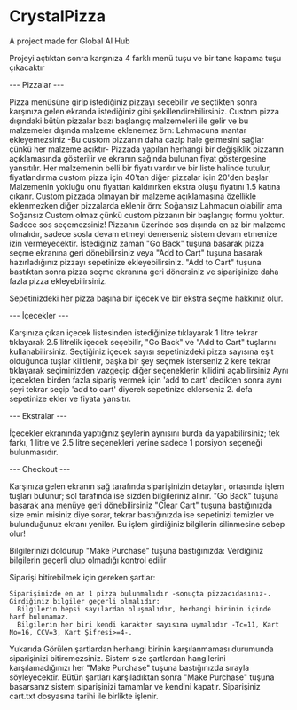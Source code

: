 # CrystalPizza
A project made for Global AI Hub

Projeyi açtıktan sonra karşınıza 4 farklı menü tuşu ve bir tane kapama tuşu çıkacaktır

--- Pizzalar ---

Pizza menüsüne girip istediğiniz pizzayı seçebilir ve seçtikten sonra karşınıza gelen ekranda istediğiniz gibi şekillendirebilirsiniz.
Custom pizza dışındaki bütün pizzalar bazı başlangıç malzemeleri ile gelir ve bu malzemeler dışında malzeme eklenemez
örn: Lahmacuna mantar ekleyemezsiniz -Bu custom pizzanın daha cazip hale gelmesini sağlar çünkü her malzeme açıktır-
Pizzada yapılan herhangi bir değişiklik pizzanın açıklamasında gösterilir ve ekranın sağında bulunan fiyat göstergesine yansıtılır.
Her malzemenin belli bir fiyatı vardır ve bir liste halinde tutulur, fiyatlandırma custom pizza için 40'tan diğer pizzalar için 20'den başlar
Malzemenin yokluğu onu fiyattan kaldırırken ekstra oluşu fiyatını 1.5 katına çıkarır.
Custom pizzada olmayan bir malzeme açıklamasına özellikle eklenmezken diğer pizzalarda eklenir örn: Soğansız Lahmacun olabilir ama Soğansız Custom olmaz
çünkü custom pizzanın bir başlangıç formu yoktur.
Sadece sos seçemezsiniz! Pizzanın üzerinde sos dışında en az bir malzeme olmalıdır, sadece sosla devam etmeyi denerseniz sistem devam etmenize izin vermeyecektir.
İstediğiniz zaman "Go Back" tuşuna basarak pizza seçme ekranına geri dönebilirsiniz veya "Add to Cart" tuşuna basarak hazırladığınız pizzayı sepetinize ekleyebilirsiniz.
"Add to Cart" tuşuna bastıktan sonra pizza seçme ekranına geri dönersiniz ve siparişinize daha fazla pizza ekleyebilirsiniz.

Sepetinizdeki her pizza başına bir içecek ve bir ekstra seçme hakkınız olur.

--- İçecekler ---

Karşınıza çıkan içecek listesinden istediğinize tıklayarak 1 litre tekrar tıklayarak 2.5'litrelik içecek seçebilir, "Go Back" ve "Add to Cart" tuşlarını kullanabilirsiniz.
Seçtiğiniz içecek sayısı sepetinizdeki pizza sayısına eşit olduğunda tuşlar kilitlenir, başka bir şey seçmek isterseniz 2 kere tekrar tıklayarak seçiminizden vazgeçip
diğer seçeneklerin kilidini açabilirsiniz
Aynı içecekten birden fazla sipariş vermek için 'add to cart' dedikten sonra aynı şeyi tekrar seçip 'add to cart' diyerek sepetinize eklerseniz 2. defa sepetinize ekler
ve fiyata yansıtır.

--- Ekstralar ---

İçecekler ekranında yaptığınız şeylerin aynısını burda da yapabilirsiniz; tek farkı, 1 litre ve 2.5 litre seçenekleri yerine sadece 1 porsiyon seçeneği bulunmasıdır.

--- Checkout ---

Karşınıza gelen ekranın sağ tarafında siparişinizin detayları, ortasında işlem tuşları bulunur; sol tarafında ise sizden bilgileriniz alınır.
"Go Back" tuşuna basarak ana menüye geri dönebilirsiniz
"Clear Cart" tuşuna bastığınızda size emin misiniz diye sorar, tekrar bastığınızda ise sepetinizi temizler ve bulunduğunuz ekranı yeniler.
Bu işlem girdiğiniz bilgilerin silinmesine sebep olur!

Bilgilerinizi doldurup "Make Purchase" tuşuna bastığınızda:
  Verdiğiniz bilgilerin geçerli olup olmadığı kontrol edilir
  
  Siparişi bitirebilmek için gereken şartlar:  
    
    Siparişinizde en az 1 pizza bulunmalıdır -sonuçta pizzacıdasınız-.
    Girdiğiniz bilgiler geçerli olmalıdır:
      Bilgilerin hepsi sayılardan oluşmalıdır, herhangi birinin içinde harf bulunamaz.
      Bilgilerin her biri kendi karakter sayısına uymalıdır -Tc=11, Kart No=16, CCV=3, Kart Şifresi>=4-.

Yukarıda Görülen şartlardan herhangi birinin karşılanmaması durumunda siparişinizi bitiremezsiniz.
Sistem size şartlardan hangilerini karşılamadığınızı her "Make Purchase" tuşuna bastığınızda sırayla söyleyecektir.
Bütün şartları karşıladıktan sonra "Make Purchase" tuşuna basarsanız sistem siparişinizi tamamlar ve kendini kapatır.
Siparişiniz cart.txt dosyasına tarihi ile birlikte işlenir.
